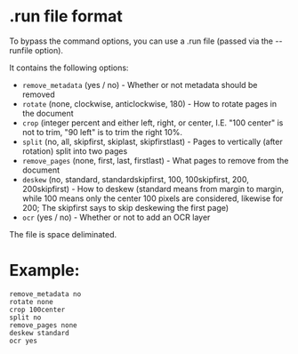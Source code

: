 # .run file format

To bypass the command options, you can use a .run file (passed via
the --runfile option).

It contains the following options:

 * `remove_metadata` (yes / no) - Whether or not metadata should be
   removed
 * `rotate` (none, clockwise, anticlockwise, 180) - How to rotate pages in
   the document
 * `crop` (integer percent and either left, right, or center, I.E. "100
   center" is not to trim, "90 left" is to trim the right 10%.
 * `split` (no, all, skipfirst, skiplast, skipfirstlast) - Pages to
   vertically (after rotation) split into two pages
 * `remove_pages` (none, first, last, firstlast) - What pages to remove
   from the document
 * `deskew` (no, standard, standardskipfirst, 100, 100skipfirst, 200,
   200skipfirst) - How to deskew (standard means from margin to margin,
   while 100 means only the center 100 pixels are considered, likewise
   for 200; The skipfirst says to skip deskewing the first page)
 * `ocr` (yes / no) - Whether or not to add an OCR layer

The file is space deliminated.

# Example:

```
remove_metadata no
rotate none
crop 100center
split no
remove_pages none
deskew standard
ocr yes
```
